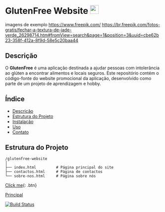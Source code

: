 # GlutenFree Website  <img src='https://github.com/ProjetosLendarios/GlutenFreeApp-Docs/assets/50460047/d1c73d56-eca6-4fed-97a0-f7ac2567f1b9' width='28'>

imagens de exemplo
https://www.freepik.com/
https://br.freepik.com/fotos-gratis/fechar-a-textura-de-jade-verde_26298714.htm#fromView=search&page=1&position=3&uuid=cbe62b23-358f-412a-8f9d-58e5c20baa44
## Descrição

O **GlutenFree** é uma aplicação destinada a ajudar pessoas com intolerância ao glúten a encontrar alimentos e locais seguros. Este repositório contém o código-fonte do website promocional da aplicação, desenvolvido como parte de um projeto de aprendizagem e hobby.

## Índice

- [Descrição](#descrição)
- [Estrutura do Projeto](#estrutura-do-projeto)
- [Instalação](#instalação)
- [Uso](#uso)
- [Contato](#contato)

## Estrutura do Projeto

```plaintext
/glutenfree-website
│
├── index.html         # Página principal do site
├── contactos.html     # Página de contactos
└── sobre-nos.html     # Página sobre nós
```
[Click me](http://www.google.com){: .btn}


[Principal]()

[![Build Status](https://img.shields.io/github/actions/workflow/status/mdo/github-buttons/ci.yml?branch=master&label=WebSite&logo=github)](https://projetoslendarios.github.io/GlutenFreeApp-Docs/)
